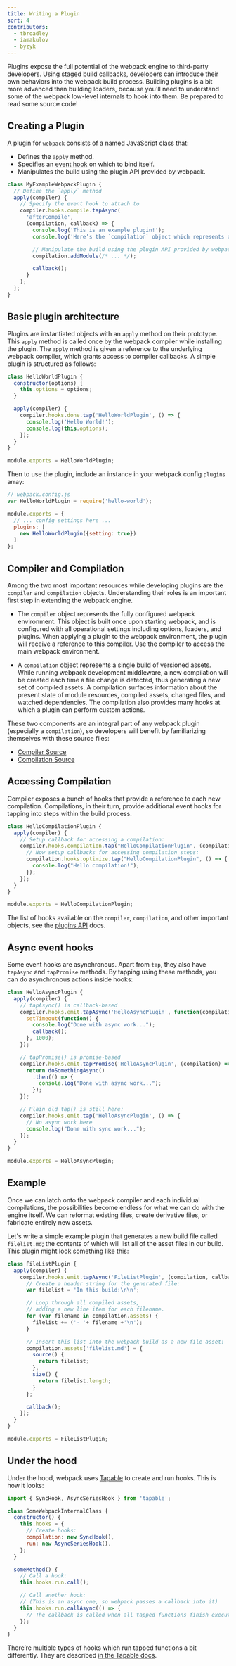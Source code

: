 ```yaml
---
title: Writing a Plugin
sort: 4
contributors:
  - tbroadley
  - iamakulov
  - byzyk
---
```


Plugins expose the full potential of the webpack engine to third-party developers. Using staged build callbacks, developers can introduce their own behaviors into the webpack build process. Building plugins is a bit more advanced than building loaders, because you'll need to understand some of the webpack low-level internals to hook into them. Be prepared to read some source code!

## Creating a Plugin

A plugin for `webpack` consists of a named JavaScript class that:

- Defines the `apply` method.
- Specifies an [event hook](/api/compiler-hooks/) on which to bind itself.
- Manipulates the build using the plugin API provided by webpack.

```javascript
class MyExampleWebpackPlugin {
  // Define the `apply` method
  apply(compiler) {
    // Specify the event hook to attach to
    compiler.hooks.compile.tapAsync(
      'afterCompile',
      (compilation, callback) => {
        console.log('This is an example plugin!');
        console.log('Here’s the `compilation` object which represents a single build of assets:', compilation);

        // Manipulate the build using the plugin API provided by webpack
        compilation.addModule(/* ... */);

        callback();
      }
    );
  };
}
```

## Basic plugin architecture

Plugins are instantiated objects with an `apply` method on their prototype. This `apply` method is called once by the webpack compiler while installing the plugin. The `apply` method is given a reference to the underlying webpack compiler, which grants access to compiler callbacks. A simple plugin is structured as follows:

```javascript
class HelloWorldPlugin {
  constructor(options) {
    this.options = options;
  }

  apply(compiler) {
    compiler.hooks.done.tap('HelloWorldPlugin', () => {
      console.log('Hello World!');
      console.log(this.options);
    });
  }
}

module.exports = HelloWorldPlugin;
```

Then to use the plugin, include an instance in your webpack config `plugins` array:

```javascript
// webpack.config.js
var HelloWorldPlugin = require('hello-world');

module.exports = {
  // ... config settings here ...
  plugins: [
    new HelloWorldPlugin({setting: true})
  ]
};
```

## Compiler and Compilation

Among the two most important resources while developing plugins are the `compiler` and `compilation` objects. Understanding their roles is an important first step in extending the webpack engine.

- The `compiler` object represents the fully configured webpack environment. This object is built once upon starting webpack, and is configured with all operational settings including options, loaders, and plugins. When applying a plugin to the webpack environment, the plugin will receive a reference to this compiler. Use the compiler to access the main webpack environment.

- A `compilation` object represents a single build of versioned assets. While running webpack development middleware, a new compilation will be created each time a file change is detected, thus generating a new set of compiled assets. A compilation surfaces information about the present state of module resources, compiled assets, changed files, and watched dependencies. The compilation also provides many hooks at which a plugin can perform custom actions.

These two components are an integral part of any webpack plugin (especially a `compilation`), so developers will benefit by familiarizing themselves with these source files:

- [Compiler Source](https://github.com/webpack/webpack/blob/master/lib/Compiler.js)
- [Compilation Source](https://github.com/webpack/webpack/blob/master/lib/Compilation.js)

## Accessing Compilation

Compiler exposes a bunch of hooks that provide a reference to each new compilation. Compilations, in their turn, provide additional event hooks for tapping into steps within the build process.

```javascript
class HelloCompilationPlugin {
  apply(compiler) {
    // Setup callback for accessing a compilation:
    compiler.hooks.compilation.tap("HelloCompilationPlugin", (compilation) => {
      // Now setup callbacks for accessing compilation steps:
      compilation.hooks.optimize.tap("HelloCompilationPlugin", () => {
        console.log("Hello compilation!");
      });
    });
  }
}

module.exports = HelloCompilationPlugin;
```

The list of hooks available on the `compiler`, `compilation`, and other important objects, see the [plugins API](/api/plugins/) docs.

## Async event hooks

Some event hooks are asynchronous. Apart from `tap`, they also have `tapAsync` and `tapPromise` methods. By tapping using these methods, you can do asynchronous actions inside hooks:

```javascript
class HelloAsyncPlugin {
  apply(compiler) {
    // tapAsync() is callback-based
    compiler.hooks.emit.tapAsync('HelloAsyncPlugin', function(compilation, callback) {
      setTimeout(function() {
        console.log("Done with async work...");
        callback();
      }, 1000);
    });

    // tapPromise() is promise-based
    compiler.hooks.emit.tapPromise('HelloAsyncPlugin', (compilation) => {
      return doSomethingAsync()
        .then(() => {
          console.log("Done with async work...");
        });
    });

    // Plain old tap() is still here:
    compiler.hooks.emit.tap('HelloAsyncPlugin', () => {
      // No async work here
      console.log("Done with sync work...");
    });
  }
}

module.exports = HelloAsyncPlugin;
```

## Example

Once we can latch onto the webpack compiler and each individual compilations, the possibilities become endless for what we can do with the engine itself. We can reformat existing files, create derivative files, or fabricate entirely new assets.

Let's write a simple example plugin that generates a new build file called `filelist.md`; the contents of which will list all of the asset files in our build. This plugin might look something like this:

```javascript
class FileListPlugin {
  apply(compiler) {
    compiler.hooks.emit.tapAsync('FileListPlugin', (compilation, callback) => {
      // Create a header string for the generated file:
      var filelist = 'In this build:\n\n';

      // Loop through all compiled assets,
      // adding a new line item for each filename.
      for (var filename in compilation.assets) {
        filelist += ('- '+ filename +'\n');
      }

      // Insert this list into the webpack build as a new file asset:
      compilation.assets['filelist.md'] = {
        source() {
          return filelist;
        },
        size() {
          return filelist.length;
        }
      };

      callback();
    });
  }
}

module.exports = FileListPlugin;
```

## Under the hood

Under the hood, webpack uses [Tapable](https://github.com/webpack/tapable) to create and run hooks. This is how it looks:

```javascript
import { SyncHook, AsyncSeriesHook } from 'tapable';

class SomeWebpackInternalClass {
  constructor() {
    this.hooks = {
      // Create hooks:
      compilation: new SyncHook(),
      run: new AsyncSeriesHook(),
    };
  }

  someMethod() {
    // Call a hook:
    this.hooks.run.call();

    // Call another hook:
    // (This is an async one, so webpack passes a callback into it)
    this.hooks.run.callAsync(() => {
      // The callback is called when all tapped functions finish executing
    });
  }
}
```

There’re multiple types of hooks which run tapped functions a bit differently. They are described [in the Tapable docs](https://github.com/webpack/tapable#hook-types).
